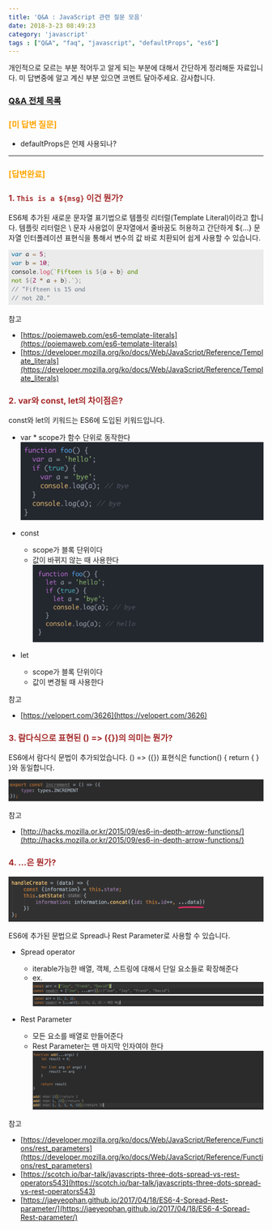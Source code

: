 ```yaml
---
title: 'Q&A : JavaScript 관련 질문 모음'
date: 2018-3-23 08:49:23
category: 'javascript'
tags : ["Q&A", "faq", "javascript", "defaultProps", "es6"]
---
```


개인적으로 모르는 부분 적어두고 알게 되는 부분에 대해서 간단하게 정리해둔 자료입니다.
미 답변중에 알고 계신 부분 있으면 코멘트 달아주세요. 감사합니다.

### [Q&A 전체 목록](https://advenoh.tistory.com/35)

### <span style="color:orange">[미 답변 질문]</span>

- defaultProps은 언제 사용되나?

---

### <span style="color:orange">[답변완료]</span>

### <span style="color:brown">1. `This is a ${msg}` 이건 뭔가?

ES6체 추가된 새로운 문자열 표기법으로 템플릿 리터럴(Template Literal)이라고 합니다.
템플릿 리터럴은 \ 문자 사용없이 문자열에서 줄바꿈도 허용하고 간단하게 \${…} 문자열 인터폴레이션 표현식을 통해서 변수의 값 바로 치환되어 쉽게 사용할 수 있습니다.

![](images/20190323/image_3.png)

참고

- [https://poiemaweb.com/es6-template-literals](https://poiemaweb.com/es6-template-literals)
- [https://developer.mozilla.org/ko/docs/Web/JavaScript/Reference/Template_literals](https://developer.mozilla.org/ko/docs/Web/JavaScript/Reference/Template_literals)

### <span style="color:brown">2. var와 const, let의 차이점은?

const와 let의 키워드는 ES6에 도입된 키워드입니다.

- var \* scope가 함수 단위로 동작한다
![](images/20190323/image_5.png)

- const
  - scope가 블록 단위이다
  - 값이 바뀌지 않는 때 사용한다
![](images/20190323/image_4.png)

- let
  - scope가 블록 단위이다
  - 값이 변경될 때 사용한다

참고

- [https://velopert.com/3626](https://velopert.com/3626)

### <span style="color:brown">3. 람다식으로 표현된 () => ({})의 의미는 뭔가?

ES6에서 람다식 문법이 추가되었습니다. () => ({}) 표현식은 function() { return { } }와 동일합니다.

![](images/20190323/image_7.png)

참고

- [http://hacks.mozilla.or.kr/2015/09/es6-in-depth-arrow-functions/](http://hacks.mozilla.or.kr/2015/09/es6-in-depth-arrow-functions/)

### <span style="color:brown">4. …은 뭔가?

![](images/20190323/7387AE5C-6B59-4AD8-8546-AA42E65E9734.png)

ES6에 추가된 문법으로 Spread나 Rest Parameter로 사용할 수 있습니다.

- Spread operator
  - iterable가능한 배열, 객체, 스트링에 대해서 단일 요소들로 확장해준다
  - ex.
![](images/20190323/image_6.png)
![](images/20190323/image_1.png)

- Rest Parameter
  - 모든 요소를 배열로 만들어준다
  - Rest Parameter는 맨 마지막 인자여야 한다
![](images/20190323/image_2.png)

참고

- [https://developer.mozilla.org/ko/docs/Web/JavaScript/Reference/Functions/rest_parameters](https://developer.mozilla.org/ko/docs/Web/JavaScript/Reference/Functions/rest_parameters)
- [https://scotch.io/bar-talk/javascripts-three-dots-spread-vs-rest-operators543](https://scotch.io/bar-talk/javascripts-three-dots-spread-vs-rest-operators543)
- [https://jaeyeophan.github.io/2017/04/18/ES6-4-Spread-Rest-parameter/](https://jaeyeophan.github.io/2017/04/18/ES6-4-Spread-Rest-parameter/)

